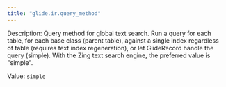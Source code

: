 ```yaml
---
title: "glide.ir.query_method"
---
```


Description: Query method for global text search. Run a query for each table, for each base class (parent table), against a single index regardless of table (requires text index regeneration), or let GlideRecord handle the query (simple). With the Zing text search engine, the preferred value is "simple".

Value: `simple`